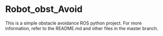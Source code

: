 # Robot_obst_Avoid

This is a simple obstacle avoidance ROS python project. For more information, refer to the README.md and other files in the master branch.
